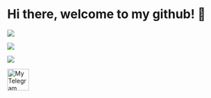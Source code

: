 # Hi there, welcome to my github! 👋

<p align="left">
  <img src="https://github-readme-stats-five-theta-74.vercel.app/api?username=ubsefor&count_private=true&show_icons=true&bg_color=140,130526,78237c&hide_border=true&theme=midnight-purple&title_color=fff&text_color=fff&line_height=22&custom_title=Ubsefor%E2%80%99s+Stats">
</p>

<p align="left">
  <img src="https://github-readme-stats-five-theta-74.vercel.app/api/wakatime?username=ubsefor&bg_color=140,130526,78237c&hide_border=true&title_color=fff&text_color=fff&range=last_7_days">
</p>

<p align="left">
  <img src="https://github-readme-stats-five-theta-74.vercel.app/api/top-langs/?username=Ubsefor&bg_color=140,130526,78237c&hide_border=true&title_color=fff&text_color=fff">
</p>

<a href="https://t.me/ubsefor">
	<img width="50" align="left"
		 alt="My Telegram"
		 src="https://upload.wikimedia.org/wikipedia/commons/thumb/8/82/Telegram_logo.svg/512px-Telegram_logo.svg.png">
</a>
